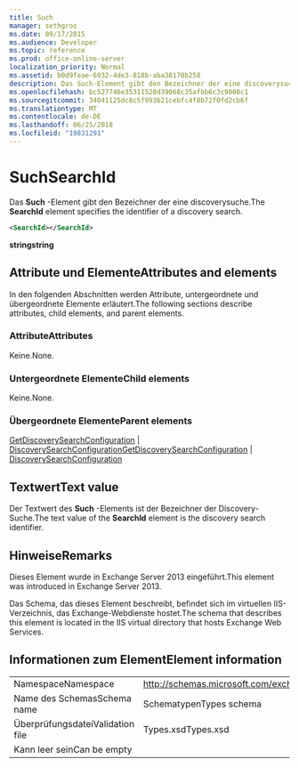 ```yaml
---
title: Such
manager: sethgros
ms.date: 09/17/2015
ms.audience: Developer
ms.topic: reference
ms.prod: office-online-server
localization_priority: Normal
ms.assetid: b0d9feae-6932-4de3-818b-aba38170b258
description: Das Such-Element gibt den Bezeichner der eine discoverysuche.
ms.openlocfilehash: bc527746e35311528d39068c35afbb6c3c9008c1
ms.sourcegitcommit: 34041125dc8c5f993b21cebfc4f8b72f0fd2cb6f
ms.translationtype: MT
ms.contentlocale: de-DE
ms.lasthandoff: 06/25/2018
ms.locfileid: "19831291"
---
```

# <a name="searchid"></a><span data-ttu-id="bc7d5-103">Such</span><span class="sxs-lookup"><span data-stu-id="bc7d5-103">SearchId</span></span>

<span data-ttu-id="bc7d5-104">Das **Such** -Element gibt den Bezeichner der eine discoverysuche.</span><span class="sxs-lookup"><span data-stu-id="bc7d5-104">The **SearchId** element specifies the identifier of a discovery search.</span></span> 
  
```XML
<SearchId></SearchId>
```

 <span data-ttu-id="bc7d5-105">**string**</span><span class="sxs-lookup"><span data-stu-id="bc7d5-105">**string**</span></span>
## <a name="attributes-and-elements"></a><span data-ttu-id="bc7d5-106">Attribute und Elemente</span><span class="sxs-lookup"><span data-stu-id="bc7d5-106">Attributes and elements</span></span>

<span data-ttu-id="bc7d5-107">In den folgenden Abschnitten werden Attribute, untergeordnete und übergeordnete Elemente erläutert.</span><span class="sxs-lookup"><span data-stu-id="bc7d5-107">The following sections describe attributes, child elements, and parent elements.</span></span>
  
### <a name="attributes"></a><span data-ttu-id="bc7d5-108">Attribute</span><span class="sxs-lookup"><span data-stu-id="bc7d5-108">Attributes</span></span>

<span data-ttu-id="bc7d5-109">Keine.</span><span class="sxs-lookup"><span data-stu-id="bc7d5-109">None.</span></span>
  
### <a name="child-elements"></a><span data-ttu-id="bc7d5-110">Untergeordnete Elemente</span><span class="sxs-lookup"><span data-stu-id="bc7d5-110">Child elements</span></span>

<span data-ttu-id="bc7d5-111">Keine.</span><span class="sxs-lookup"><span data-stu-id="bc7d5-111">None.</span></span>
  
### <a name="parent-elements"></a><span data-ttu-id="bc7d5-112">Übergeordnete Elemente</span><span class="sxs-lookup"><span data-stu-id="bc7d5-112">Parent elements</span></span>

<span data-ttu-id="bc7d5-113">[GetDiscoverySearchConfiguration](getdiscoverysearchconfiguration.md) | [DiscoverySearchConfiguration](discoverysearchconfiguration.md)</span><span class="sxs-lookup"><span data-stu-id="bc7d5-113">[GetDiscoverySearchConfiguration](getdiscoverysearchconfiguration.md) | [DiscoverySearchConfiguration](discoverysearchconfiguration.md)</span></span>
  
## <a name="text-value"></a><span data-ttu-id="bc7d5-114">Textwert</span><span class="sxs-lookup"><span data-stu-id="bc7d5-114">Text value</span></span>

<span data-ttu-id="bc7d5-115">Der Textwert des **Such** -Elements ist der Bezeichner der Discovery-Suche.</span><span class="sxs-lookup"><span data-stu-id="bc7d5-115">The text value of the **SearchId** element is the discovery search identifier.</span></span> 
  
## <a name="remarks"></a><span data-ttu-id="bc7d5-116">Hinweise</span><span class="sxs-lookup"><span data-stu-id="bc7d5-116">Remarks</span></span>

<span data-ttu-id="bc7d5-117">Dieses Element wurde in Exchange Server 2013 eingeführt.</span><span class="sxs-lookup"><span data-stu-id="bc7d5-117">This element was introduced in Exchange Server 2013.</span></span>
  
<span data-ttu-id="bc7d5-118">Das Schema, das dieses Element beschreibt, befindet sich im virtuellen IIS-Verzeichnis, das Exchange-Webdienste hostet.</span><span class="sxs-lookup"><span data-stu-id="bc7d5-118">The schema that describes this element is located in the IIS virtual directory that hosts Exchange Web Services.</span></span>
  
## <a name="element-information"></a><span data-ttu-id="bc7d5-119">Informationen zum Element</span><span class="sxs-lookup"><span data-stu-id="bc7d5-119">Element information</span></span>

|||
|:-----|:-----|
|<span data-ttu-id="bc7d5-120">Namespace</span><span class="sxs-lookup"><span data-stu-id="bc7d5-120">Namespace</span></span>  <br/> |http://schemas.microsoft.com/exchange/services/2006/types  <br/> |
|<span data-ttu-id="bc7d5-121">Name des Schemas</span><span class="sxs-lookup"><span data-stu-id="bc7d5-121">Schema name</span></span>  <br/> |<span data-ttu-id="bc7d5-122">Schematypen</span><span class="sxs-lookup"><span data-stu-id="bc7d5-122">Types schema</span></span>  <br/> |
|<span data-ttu-id="bc7d5-123">Überprüfungsdatei</span><span class="sxs-lookup"><span data-stu-id="bc7d5-123">Validation file</span></span>  <br/> |<span data-ttu-id="bc7d5-124">Types.xsd</span><span class="sxs-lookup"><span data-stu-id="bc7d5-124">Types.xsd</span></span>  <br/> |
|<span data-ttu-id="bc7d5-125">Kann leer sein</span><span class="sxs-lookup"><span data-stu-id="bc7d5-125">Can be empty</span></span>  <br/> ||
   

